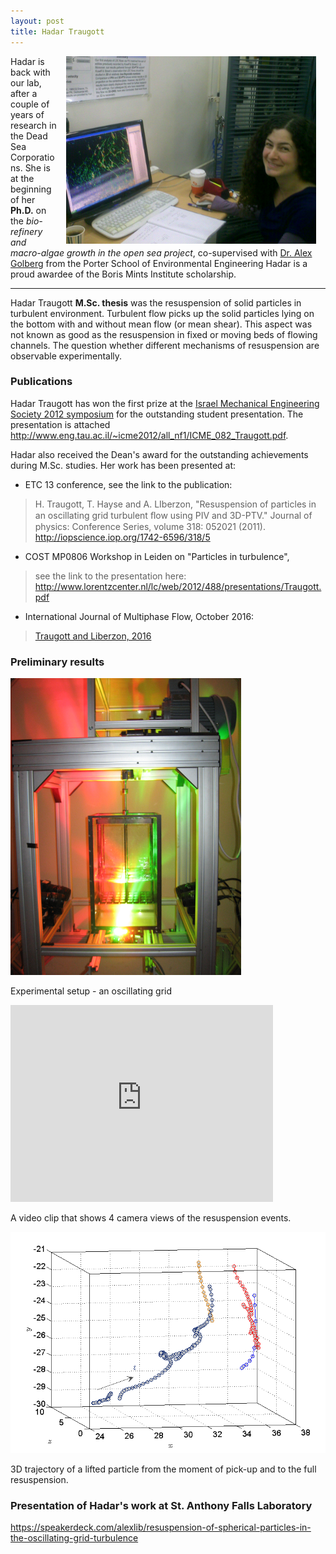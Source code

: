 ```yaml
---
layout: post
title: Hadar Traugott
---
```





<img src = "../images/020320111917.jpg" align = "right" width = "400" style="PADDING-LEFT: 15px; PADDING-RIGHT: 15px;">

Hadar is back with our lab, after a couple of years of research in the Dead Sea Corporations. She is at the beginning of her **Ph.D.** on the _bio-refinery and macro-algae growth in the open sea project_, co-supervised with [Dr. Alex Golberg](http://www.tau.ac.il/~agolberg/) from the Porter School of Environmental Engineering  Hadar is a proud awardee of the Boris Mints Institute scholarship.






-----

Hadar Traugott **M.Sc. thesis** was the resuspension of solid particles in turbulent environment. Turbulent flow picks up the solid particles lying on the bottom with and without mean flow (or mean shear). This aspect was not known as good as the resuspension in fixed or moving beds of flowing channels. The question whether different mechanisms of resuspension are observable experimentally.


<!-- ### CV

Hadar's resume is available from this link: [Hadar_Traugott_CV.pdf](https://dl.dropbox.com/u/5266698/hadar_traugott_CV.pdf) -->


### Publications

Hadar Traugott has won the first prize at the [Israel Mechanical Engineering Society 2012 symposium](http://www.icme2012.org.il/) for the outstanding student presentation. The presentation is attached  <http://www.eng.tau.ac.il/~icme2012/all_nf1/ICME_082_Traugott.pdf>.


Hadar also received the Dean's award for the outstanding achievements during M.Sc. studies. Her work has been presented at:

* ETC 13 conference, see the link to the publication:

> H. Traugott, T. Hayse and A. LIberzon, "Resuspension of particles in an oscillating grid turbulent ﬂow using PIV and 3D-PTV." Journal of physics: Conference Series, volume 318: 052021 (2011). <http://iopscience.iop.org/1742-6596/318/5>

* COST MP0806 Workshop in Leiden on "Particles in turbulence",
> see the link to the presentation here: <http://www.lorentzcenter.nl/lc/web/2012/488/presentations/Traugott.pdf>

* International Journal of Multiphase Flow, October 2016:
> [Traugott and Liberzon, 2016](http://www.sciencedirect.com/science/article/pii/S0301932215300860)



### Preliminary results

![](../images/3D-PTV_setup.png)

Experimental setup - an oscillating grid

<iframe width="420" height="315" src="http://www.youtube.com/embed/etKxG-DiMG8" frameborder="0" allowfullscreen></iframe>

A video clip that shows 4 camera views of the resuspension events.


![](../images/traj19.png)

3D trajectory of a lifted particle from the moment of pick-up and to the full resuspension.


### Presentation of Hadar's work at St. Anthony Falls Laboratory

<https://speakerdeck.com/alexlib/resuspension-of-spherical-particles-in-the-oscillating-grid-turbulence>
